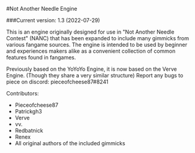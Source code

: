 #Not Another Needle Engine

###Current version: 1.3 (2022-07-29)

This is an engine originally designed for use in "Not Another Needle Contest" (NANC) that has been expanded to include many gimmicks from various fangame sources.
The engine is intended to be used by beginner and experiences makers alike as a convenient collection of common features found in fangames.

Previously based on the YoYoYo Engine, it is now based on the Verve Engine. (Though they share a very similar structure)
Report any bugs to piece on discord: pieceofcheese87#8241

Contributors:
- Pieceofcheese87
- Patrickgh3
- Verve
- vv.
- Redbatnick
- Renex
- All original authors of the included gimmicks 